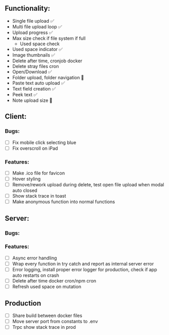 ## Functionality:

- Single file upload ✅
- Multi file upload loop ✅
- Upload progress ✅
- Max size check if file system if full
  - Used space check
- Used space indicator ✅
- Image thumbnails ✅
- Delete after time, cronjob docker
- Delete stray files cron
- Open/Download ✅
- Folder upload, folder navigation 🤔
- Paste text auto upload ✅
- Text field creation ✅
- Peek text ✅
- Note upload size 🤔

## Client:

### Bugs:

- [ ] Fix mobile click selecting blue
- [ ] Fix overscroll on iPad

### Features:

- [ ] Make .ico file for favicon
- [ ] Hover styling
- [ ] Remove/rework upload during delete, test open file upload when modal auto closed
- [ ] Show stack trace in toast
- [ ] Make anonymous function into normal functions

## Server:

### Bugs:

### Features:

- [ ] Async error handling
- [ ] Wrap every function in try catch and report as internal server error
- [ ] Error logging, install proper error logger for production, check if app auto restarts on crash
- [ ] Delete after time docker cron/npm cron
- [ ] Refresh used space on mutation

## Production

- [ ] Share build between docker files
- [ ] Move server port from constants to .env
- [ ] Trpc show stack trace in prod
